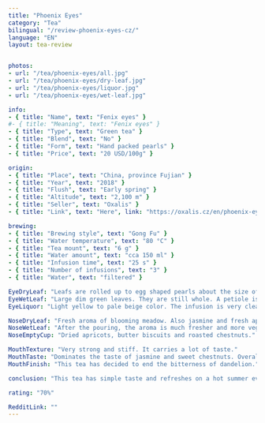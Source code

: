 ```yaml
---
title: "Phoenix Eyes"
category: "Tea"
bilingual: "/review-phoenix-eyes-cz/"
language: "EN"
layout: tea-review


photos:
- url: "/tea/phoenix-eyes/all.jpg"
- url: "/tea/phoenix-eyes/dry-leaf.jpg"
- url: "/tea/phoenix-eyes/liquor.jpg"
- url: "/tea/phoenix-eyes/wet-leaf.jpg"

info:
- { title: "Name", text: "Fenix eyes" }
#- { title: "Meaning", text: "Fenix eyes" }
- { title: "Type", text: "Green tea" }
- { title: "Blend", text: "No" }
- { title: "Form", text: "Hand packed pearls" }
- { title: "Price", text: "20 USD/100g" }

origin:
- { title: "Place", text: "China, province Fujian" }
- { title: "Year", text: "2018" }
- { title: "Flush", text: "Early spring" }
- { title: "Altitude", text: "2,100 m" }
- { title: "Seller", text: "Oxalis" }
- { title: "Link", text: "Here", link: "https://oxalis.cz/en/phoenix-eyes-70-g-8595218031141-326.htm/" }

brewing:
- { title: "Brewing style", text: "Gong Fu" }
- { title: "Water temperature", text: "80 °C" }
- { title: "Tea mount", text: "6 g" }
- { title: "Water amount", text: "cca 150 ml" }
- { title: "Infusion time", text: "25 s" }
- { title: "Number of infusions", text: "3" }
- { title: "Water", text: "filtered" }

EyeDryLeaf: "Leafs are rolled up to egg shaped pearls about the size of the cherry stone. They are visible dark green with strands of beige hairs. Transitions between colors looks like batik. Even though the leaves were rolled up carefully, the pearls are quite bumpy. Overall, this tea is very aesthetically interesting."
EyeWetLeaf: "Large dim green leaves. They are still whole. A petiole is lighter than the rest of the leaf. Some leaves still have rolled edges. Sometimes yellowish veins are visible."
EyeLiquor: "Light yellow to pale beige color. The infusion is very clear."

NoseDryLeaf: "Fresh aroma of blooming meadow. Also jasmine and fresh apple juice. The aroma of lemon grass and baked sponge cake is also present very easily."
NoseWetLeaf: "After the pouring, the aroma is much fresher and more vegetative. Mowed grass and peppermint toothpaste. The aroma of cucumber is also hidden in the background. Still very sweet smell. Like when you go out in the summer after a long rain."
NoseEmptyCup: "Dried apricots, butter biscuits and roasted chestnuts."

MouthTexture: "Very strong and stiff. It carries a lot of taste."
MouthTaste: "Dominates the taste of jasmine and sweet chestnuts. Overall, the infusion is very vegetable. The taste also includes daisies and sunflower seeds. The taste is pleasantly fresh. Ideal tea for long summer days."
MouthFinish: "This tea has decided to end the bitterness of dandelion."

conclusion: "This tea has simple taste and refreshes on a hot summer evening. I quite liked it myself. Its pleasant simplicity makes it valuable even for non-tea professionals. I think it is definitely worth a try."

rating: "70%"

RedditLink: ""
---
```

